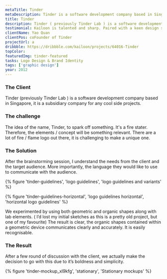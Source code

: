 ```yaml
---
metaTitle: Tinder
metaDescription: Tinder is a software development company based in Singapore, it is a subsidiary company for any cool side projects.
title: Tinder
description: Tinder ( previously Tinder Lab ) is a software development company based in Singapore, it is a subsidiary company for any cool side projects.
testimonial: Kailoon is talented and sharp. Paired with a keen design sense and patience when dealing with clients, he’s a trustable resource to work with when it comes to branding and UI/UX works. I’ve entrusted him with the branding works of my 2 companies and will continue to do so in the future.
clientName: Yao Quan
clientPos: coFounder of Tinder
projectUrl: a
dribbble: https://dribbble.com/kailoon/projects/64016-Tinder
topColor:
featuredImg: tinder-featured
tasks: Logo Design & Brand Identity
tags: ['graphic design']
year: 2012
---
```


<div class="col-start-3 col-end-9">

### The Client

Tinder (previously Tinder Lab ) is a software development company based in Singapore, it is a subsidiary company for any cool side projects.

### The challenge

The idea of the name, Tinder, to spark off something. It's a fire stater. Therefore, the elements / concept will be something relevant. There are a lot of fire / flame logo out there, it is challenging to make a unique one.

### The Solution

After the brainstorming session, I understand the needs from the client and the target audience. More importantly, the language they would like to use to communicate with the audience.

</div>

<div class="col-span-full md:grid md:grid-cols-2 gap-1">

{% figure 'tinder-guidelines', 'logo guidelines', 'logo guidelines and variants' %}

{% figure 'tinder-guidelines-horizontal', 'logo guidelines horizontal', 'horizontal logo guidelines' %}

</div>

<div class="col-start-3 col-end-9">

We experimented by using both geometric and organic shapes along with lab elements. ( I’d lost my initial sketches as this is a pretty old project, but one of my favourite) The result is clear, the organic shapes contained within a geometric device communicates clearly and accurately. It is easily recognisable.

### The Result

After a few round of discussion with the client, we actually make the decision to go with this due to it’s boldness and simplicity.

{% figure 'tinder-mockup_xl9kfg', 'stationary', 'Stationary mockups' %}

</div>

